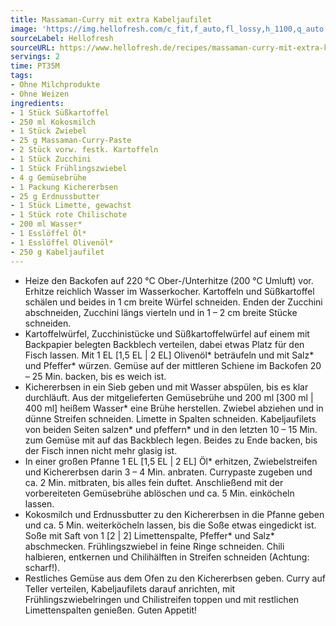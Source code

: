 ```yaml
---
title: Massaman-Curry mit extra Kabeljaufilet
image: 'https://img.hellofresh.com/c_fit,f_auto,fl_lossy,h_1100,q_auto,w_2600/hellofresh_s3/image/massaman-curry-mit-extra-kabeljaufilet-be58bc79.jpg'
sourceLabel: Hellofresh
sourceURL: https://www.hellofresh.de/recipes/massaman-curry-mit-extra-kabeljaufilet-61c0b597041844733b788464
servings: 2
time: PT35M
tags:
- Ohne Milchprodukte
- Ohne Weizen
ingredients:
- 1 Stück Süßkartoffel
- 250 ml Kokosmilch
- 1 Stück Zwiebel
- 25 g Massaman-Curry-Paste
- 2 Stück vorw. festk. Kartoffeln
- 1 Stück Zucchini
- 1 Stück Frühlingszwiebel
- 4 g Gemüsebrühe
- 1 Packung Kichererbsen
- 25 g Erdnussbutter
- 1 Stück Limette, gewachst
- 1 Stück rote Chilischote
- 200 ml Wasser*
- 1 Esslöffel Öl*
- 1 Esslöffel Olivenöl*
- 250 g Kabeljaufilet
---
```


- Heize den Backofen auf 220 °C Ober-/Unterhitze (200 °C Umluft) vor. Erhitze reichlich Wasser im Wasserkocher. Kartoffeln und Süßkartoffel schälen und beides in 1 cm breite Würfel schneiden. Enden der Zucchini abschneiden, Zucchini längs vierteln und in 1 – 2 cm breite Stücke schneiden.
- Kartoffelwürfel, Zucchinistücke und Süßkartoffelwürfel auf einem mit Backpapier belegten Backblech verteilen, dabei etwas Platz für den Fisch lassen. Mit 1 EL [1,5 EL | 2 EL] Olivenöl\* beträufeln und mit Salz\* und Pfeffer\* würzen. Gemüse auf der mittleren Schiene im Backofen 20 – 25 Min. backen, bis es weich ist.
- Kichererbsen in ein Sieb geben und mit Wasser abspülen, bis es klar durchläuft. Aus der mitgelieferten Gemüsebrühe und 200 ml [300 ml | 400 ml] heißem Wasser\* eine Brühe herstellen. Zwiebel abziehen und in dünne Streifen schneiden. Limette in Spalten schneiden. Kabeljaufilets von beiden Seiten salzen\* und pfeffern\* und in den letzten 10 – 15 Min. zum Gemüse mit auf das Backblech legen. Beides zu Ende backen, bis der Fisch innen nicht mehr glasig ist.
- In einer großen Pfanne 1 EL [1,5 EL | 2 EL] Öl\* erhitzen, Zwiebelstreifen und Kichererbsen darin 3 – 4 Min. anbraten. Currypaste zugeben und ca. 2 Min. mitbraten, bis alles fein duftet. Anschließend mit der vorbereiteten Gemüsebrühe ablöschen und ca. 5 Min. einköcheln lassen.
- Kokosmilch und Erdnussbutter zu den Kichererbsen in die Pfanne geben und ca. 5 Min. weiterköcheln lassen, bis die Soße etwas eingedickt ist. Soße mit Saft von 1 [2 | 2] Limettenspalte, Pfeffer\* und Salz\* abschmecken. Frühlingszwiebel in feine Ringe schneiden. Chili halbieren, entkernen und Chilihälften in Streifen schneiden (Achtung: scharf!).
- Restliches Gemüse aus dem Ofen zu den Kichererbsen geben. Curry auf Teller verteilen, Kabeljaufilets darauf anrichten, mit Frühlingszwiebelringen und Chilistreifen toppen und mit restlichen Limettenspalten genießen. Guten Appetit!
